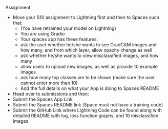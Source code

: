 Assignment
- Move your S10 assignment to Lightning first and then to Spaces such that:
  -  (You have retrained your model on Lightning)
  -  You are using Gradio
  -  Your spaces app has these features:
    -  ask the user whether he/she wants to see GradCAM images and how many, and from which layer, allow opacity change as well
    -  ask whether he/she wants to view misclassified images, and how many
    -  allow users to upload new images, as well as provide 10 example images
    -  ask how many top classes are to be shown (make sure the user cannot enter more than 10)
  -  Add the full details on what your App is doing to Spaces README 
-  Head over to submissions and then:
  -  Submit the Spaces App Link
  -  Submit the Spaces README link (Space must not have a training code)
  -  Submit the GitHub Link where Lightning Code can be found along with detailed README with log, loss function graphs, and 10 misclassified images
